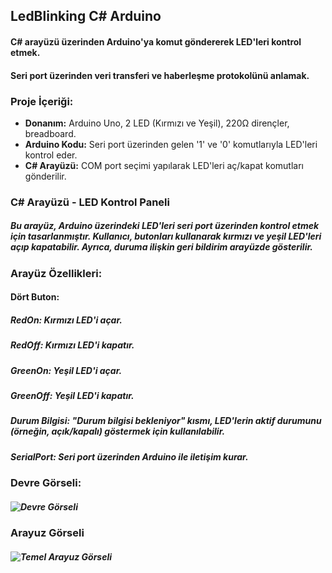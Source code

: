 ## LedBlinking C# Arduino
#### C# arayüzü üzerinden Arduino'ya komut göndererek LED'leri kontrol etmek.
#### Seri port üzerinden veri transferi ve haberleşme protokolünü anlamak.

### Proje İçeriği:
- **Donanım:** Arduino Uno, 2 LED (Kırmızı ve Yeşil), 220Ω dirençler, breadboard.
- **Arduino Kodu:** Seri port üzerinden gelen '1' ve '0' komutlarıyla LED'leri kontrol eder.
- **C# Arayüzü:** COM port seçimi yapılarak LED'leri aç/kapat komutları gönderilir.
### C# Arayüzü - LED Kontrol Paneli
##### Bu arayüz, Arduino üzerindeki LED'leri seri port üzerinden kontrol etmek için tasarlanmıştır. Kullanıcı, butonları kullanarak kırmızı ve yeşil LED'leri açıp kapatabilir. Ayrıca, duruma ilişkin geri bildirim arayüzde gösterilir.

### Arayüz Özellikleri:
#### Dört Buton:
##### RedOn: Kırmızı LED'i açar.
##### RedOff: Kırmızı LED'i kapatır.
##### GreenOn: Yeşil LED'i açar.
##### GreenOff: Yeşil LED'i kapatır.
##### Durum Bilgisi: "Durum bilgisi bekleniyor" kısmı, LED'lerin aktif durumunu (örneğin, açık/kapalı) göstermek için kullanılabilir.
##### SerialPort: Seri port üzerinden Arduino ile iletişim kurar.

### Devre Görseli:
##### ![Devre Görseli](https://github.com/user-attachments/assets/951808c5-f4dc-4462-8462-5a895223e429)
### Arayuz Görseli 
##### ![Temel Arayuz Görseli](https://github.com/user-attachments/assets/8a5e89f7-f15e-4a9d-a659-792cc6fa9764)
